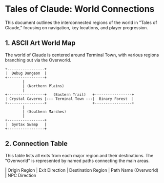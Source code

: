 # Tales of Claude: World Connections

This document outlines the interconnected regions of the world in "Tales of Claude," focusing on navigation, key locations, and player progression.

## 1. ASCII Art World Map

The world of Claude is centered around Terminal Town, with various regions branching out via the Overworld.

```
+-----------------+
|  Debug Dungeon  |
+-----------------+
        |
        | (Northern Plains)
        |
+-----------------+   (Eastern Trail)   +-----------------+
| Crystal Caverns |--- Terminal Town ---|  Binary Forest  |
+-----------------+                     +-----------------+
        |
        | (Southern Marshes)
        |
+-----------------+
|  Syntax Swamp   |
+-----------------+
```

## 2. Connection Table

This table lists all exits from each major region and their destinations. The "Overworld" is represented by named paths connecting the main areas.

| Origin Region       | Exit Direction | Destination Region      | Path Name (Overworld) | NPC Direction